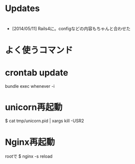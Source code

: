 #
# Updates
#
* [2014/05/11] Rails4に。configなどの内容もちゃんと合わせた

#
# よく使うコマンド
#

# crontab update
bundle exec whenever -i

# unicorn再起動
$ cat tmp/unicorn.pid | xargs kill -USR2


# Nginx再起動
rootで
$ nginx -s reload

